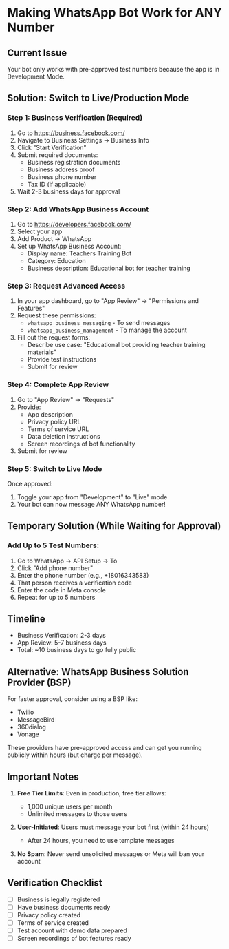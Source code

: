 # Making WhatsApp Bot Work for ANY Number

## Current Issue
Your bot only works with pre-approved test numbers because the app is in Development Mode.

## Solution: Switch to Live/Production Mode

### Step 1: Business Verification (Required)
1. Go to https://business.facebook.com/
2. Navigate to Business Settings → Business Info
3. Click "Start Verification"
4. Submit required documents:
   - Business registration documents
   - Business address proof
   - Business phone number
   - Tax ID (if applicable)
5. Wait 2-3 business days for approval

### Step 2: Add WhatsApp Business Account
1. Go to https://developers.facebook.com/
2. Select your app
3. Add Product → WhatsApp
4. Set up WhatsApp Business Account:
   - Display name: Teachers Training Bot
   - Category: Education
   - Business description: Educational bot for teacher training

### Step 3: Request Advanced Access
1. In your app dashboard, go to "App Review" → "Permissions and Features"
2. Request these permissions:
   - `whatsapp_business_messaging` - To send messages
   - `whatsapp_business_management` - To manage the account
3. Fill out the request forms:
   - Describe use case: "Educational bot providing teacher training materials"
   - Provide test instructions
   - Submit for review

### Step 4: Complete App Review
1. Go to "App Review" → "Requests"
2. Provide:
   - App description
   - Privacy policy URL
   - Terms of service URL
   - Data deletion instructions
   - Screen recordings of bot functionality
3. Submit for review

### Step 5: Switch to Live Mode
Once approved:
1. Toggle your app from "Development" to "Live" mode
2. Your bot can now message ANY WhatsApp number!

## Temporary Solution (While Waiting for Approval)

### Add Up to 5 Test Numbers:
1. Go to WhatsApp → API Setup → To
2. Click "Add phone number"
3. Enter the phone number (e.g., +18016343583)
4. That person receives a verification code
5. Enter the code in Meta console
6. Repeat for up to 5 numbers

## Timeline
- Business Verification: 2-3 days
- App Review: 5-7 business days
- Total: ~10 business days to go fully public

## Alternative: WhatsApp Business Solution Provider (BSP)
For faster approval, consider using a BSP like:
- Twilio
- MessageBird
- 360dialog
- Vonage

These providers have pre-approved access and can get you running publicly within hours (but charge per message).

## Important Notes
1. **Free Tier Limits**: Even in production, free tier allows:
   - 1,000 unique users per month
   - Unlimited messages to those users

2. **User-Initiated**: Users must message your bot first (within 24 hours)
   - After 24 hours, you need to use template messages

3. **No Spam**: Never send unsolicited messages or Meta will ban your account

## Verification Checklist
- [ ] Business is legally registered
- [ ] Have business documents ready
- [ ] Privacy policy created
- [ ] Terms of service created
- [ ] Test account with demo data prepared
- [ ] Screen recordings of bot features ready
